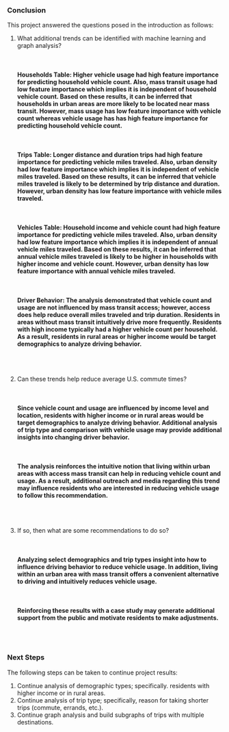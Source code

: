 ### Conclusion

This project answered the questions posed in the introduction as follows:

1. What additional trends can be identified with machine learning and graph analysis?
<br></br>
<br></br>
**Households Table: Higher vehicle usage had high feature importance for predicting household vehicle count. Also, mass transit usage had low feature importance which implies it is independent of household vehicle count. Based on these results, it can be inferred that households in urban areas are more likely to be located near mass transit. However, mass usage has low feature importance with vehicle count whereas vehicle usage has has high feature importance for predicting household vehicle count.**
<br></br>
<br></br>
**Trips Table: Longer distance and duration trips had high feature importance for predicting vehicle miles traveled. Also, urban density had low feature importance which implies it is independent of vehicle miles traveled. Based on these results, it can be inferred that vehicle miles traveled is likely to be determined by trip distance and duration. However, urban density has low feature importance with vehicle miles traveled.**
<br></br>
<br></br>
**Vehicles Table: Household income and vehicle count had high feature importance for predicting vehicle miles traveled. Also, urban density had low feature importance which implies it is independent of annual vehicle miles traveled. Based on these results, it can be inferred that annual vehicle miles traveled is likely to be higher in households with higher income and vehicle count. However, urban density has low feature importance with annual vehicle miles traveled.**
<br></br>
<br></br>
**Driver Behavior: The analysis demonstrated that vehicle count and usage are not influenced by mass transit access; however, access does help reduce overall miles traveled and trip duration. Residents in areas without mass transit intuitively drive more frequently. Residents with high income typically had a higher vehicle count per household. As a result, residents in rural areas or higher income would be target demographics to analyze driving behavior.**
<br></br>
<br></br>

2. Can these trends help reduce average U.S. commute times?
<br></br>
<br></br>
**Since vehicle count and usage are influenced by income level and location, residents with higher income or in rural areas would be target demographics to analyze driving behavior. Additional analysis of trip type and comparison with vehicle usage may provide additional insights into changing driver behavior.**
<br></br>
<br></br>
**The analysis reinforces the intuitive notion that living within urban areas with access mass transit can help in reducing vehicle count and usage. As a result, additional outreach and media regarding this trend may influence residents who are interested in reducing vehicle usage to follow this recommendation.**
<br></br>
<br></br>

3. If so, then what are some recommendations to do so?
<br></br>
<br></br>
**Analyzing select demographics and trip types insight into how to influence driving behavior to reduce vehicle usage. In addition, living within an urban area with mass transit offers a convenient alternative to driving and intuitively reduces vehicle usage.**
<br></br>
<br></br>
**Reinforcing these results with a case study may generate additional support from the public and motivate residents to make adjustments.**
<br></br>
<br></br>

### Next Steps

The following steps can be taken to continue project results:

1. Continue analysis of demographic types; specifically. residents with higher income or in rural areas.
2. Continue analysis of trip type; specifically, reason for taking shorter trips (commute, errands, etc.).
3. Continue graph analysis and build subgraphs of trips with multiple destinations.
